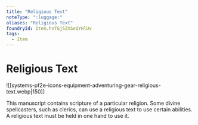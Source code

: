 ```yaml
---
title: "Religious Text"
noteType: ":luggage:"
aliases: "Religious Text"
foundryId: Item.hnTGj5ZXSeQYHlUv
tags:
  - Item
---
```


# Religious Text
![[systems-pf2e-icons-equipment-adventuring-gear-religious-text.webp|150]]

This manuscript contains scripture of a particular religion. Some divine spellcasters, such as clerics, can use a religious text to use certain abilities. A religious text must be held in one hand to use it.
